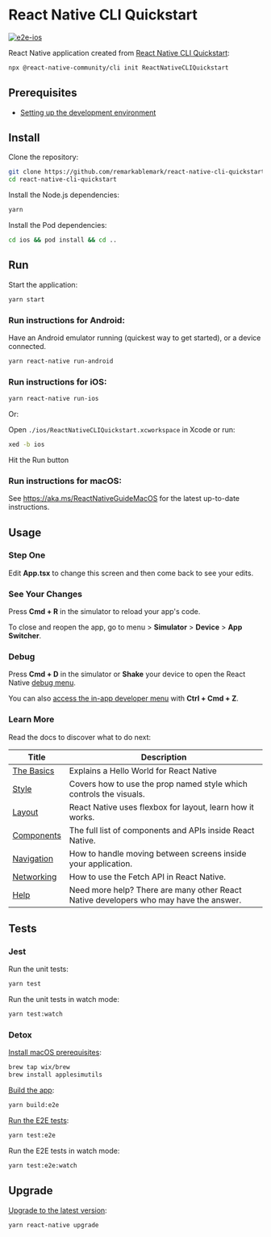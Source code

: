# React Native CLI Quickstart

[![e2e-ios](https://github.com/remarkablemark/react-native-cli-quickstart/actions/workflows/e2e-ios.yml/badge.svg)](https://github.com/remarkablemark/react-native-cli-quickstart/actions/workflows/e2e-ios.yml)

React Native application created from [React Native CLI Quickstart](https://reactnative.dev/docs/environment-setup#creating-a-new-application):

```sh
npx @react-native-community/cli init ReactNativeCLIQuickstart
```

## Prerequisites

- [Setting up the development environment](https://reactnative.dev/docs/environment-setup)

## Install

Clone the repository:

```sh
git clone https://github.com/remarkablemark/react-native-cli-quickstart.git
cd react-native-cli-quickstart
```

Install the Node.js dependencies:

```sh
yarn
```

Install the Pod dependencies:

```sh
cd ios && pod install && cd ..
```

## Run

Start the application:

```sh
yarn start
```

### Run instructions for Android:

Have an Android emulator running (quickest way to get started), or a device connected.

```sh
yarn react-native run-android
```

### Run instructions for iOS:

```sh
yarn react-native run-ios
```

Or:

Open `./ios/ReactNativeCLIQuickstart.xcworkspace` in Xcode or run:

```sh
xed -b ios
```

Hit the Run button

### Run instructions for macOS:

See https://aka.ms/ReactNativeGuideMacOS for the latest up-to-date instructions.

## Usage

### Step One

Edit **App.tsx** to change this screen and then come back to see your edits.

### See Your Changes

Press **Cmd + R** in the simulator to reload your app's code.

To close and reopen the app, go to menu > **Simulator** > **Device** > **App Switcher**.

### Debug

Press **Cmd + D** in the simulator or **Shake** your device to open the React Native [debug menu]().

You can also [access the in-app developer menu](https://reactnative.dev/docs/debugging) with **Ctrl + Cmd + Z**.

### Learn More

Read the docs to discover what to do next:

<!-- prettier-ignore-start -->

| Title | Description |
| --- | --- |
| [The Basics](https://reactnative.dev/docs/tutorial) | Explains a Hello World for React Native |
| [Style](https://reactnative.dev/docs/style) | Covers how to use the prop named style which controls the visuals. |
| [Layout](https://reactnative.dev/docs/flexbox) | React Native uses flexbox for layout, learn how it works. |
| [Components](https://reactnative.dev/docs/components-and-apis) | The full list of components and APIs inside React Native. |
| [Navigation](https://reactnative.dev/docs/navigation) | How to handle moving between screens inside your application. |
| [Networking](https://reactnative.dev/docs/network) | How to use the Fetch API in React Native. |
| [Help](https://reactnative.dev/community/overview) | Need more help? There are many other React Native developers who may have the answer. |

<!-- prettier-ignore-end -->

## Tests

### Jest

Run the unit tests:

```sh
yarn test
```

Run the unit tests in watch mode:

```sh
yarn test:watch
```

### Detox

[Install macOS prerequisites](https://wix.github.io/Detox/docs/introduction/getting-started/#2-macos-only-applesimutils):

```sh
brew tap wix/brew
brew install applesimutils
```

[Build the app](https://wix.github.io/Detox/docs/introduction/project-setup#step-5-build-the-app):

```sh
yarn build:e2e
```

[Run the E2E tests](https://wix.github.io/Detox/docs/introduction/your-first-test#running-tests):

```sh
yarn test:e2e
```

Run the E2E tests in watch mode:

```sh
yarn test:e2e:watch
```

## Upgrade

[Upgrade to the latest version](https://reactnative.dev/docs/upgrading#react-native-cli):

```sh
yarn react-native upgrade
```
